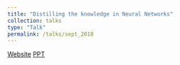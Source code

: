 ```yaml
---
title: "Distilling the knowledge in Neural Networks"
collection: talks
type: "Talk"
permalink: /talks/sept_2018
---
```


[Website](https://datahack.analyticsvidhya.com/contest/enabling-the-future-of-ai-chennai-meetup/)
[PPT](https://drive.google.com/open?id=1IQykwR9BNxRgZi_y0auKpG53d1xU37nofW2fp53RBRs)
